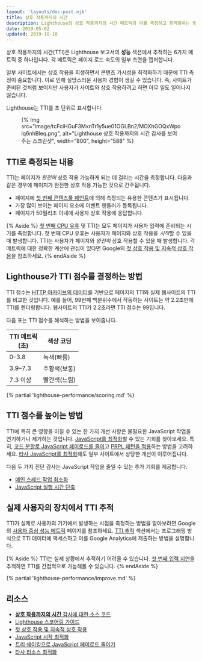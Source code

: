 ```yaml
---
layout: 'layouts/doc-post.njk'
title: 상호 작용까지의 시간
description: Lighthouse의 상호 작용까지의 시간 메트릭과 이를 측정하고 최적화하는 방법에 대해 알아봅니다.
date: 2019-05-02
updated: 2019-10-10
---
```


상호 작용까지의 시간(TTI)은 Lighthouse 보고서의 **성능** 섹션에서 추적하는 6가지 메트릭 중 하나입니다. 각 메트릭은 페이지 로드 속도의 일부 측면을 캡처합니다.

일부 사이트에서는 상호 작용을 희생하면서 콘텐츠 가시성을 최적화하기 때문에 TTI 측정이 중요합니다. 이로 인해 실망스러운 사용자 경험이 생길 수 있습니다. 즉, 사이트가 준비된 것처럼 보이지만 사용자가 사이트와 상호 작용하려고 하면 아무 일도 일어나지 않습니다.

Lighthouse는 TTI를 초 단위로 표시합니다.

<figure>{% Img src="image/tcFciHGuF3MxnTr1y5ue01OGLBn2/MOXhGOQxWpolq6nhBleq.png", alt="Lighthouse 상호 작용까지의 시간 감사를 보여주는 스크린샷", width="800", height="588" %}</figure>

## TTI로 측정되는 내용

TTI는 페이지가 _완전히_ 상호 작용 가능하게 되는 데 걸리는 시간을 측정합니다. 다음과 같은 경우에 페이지가 완전한 상호 작용 가능한 것으로 간주됩니다.

- 페이지에 [첫 번째 콘텐츠풀 페인트](https://web.dev/fcp/)에 의해 측정되는 유용한 콘텐츠가 표시됩니다.
- 가장 많이 보이는 페이지 요소에 이벤트 핸들러가 등록됩니다.
- 페이지가 50밀리초 이내에 사용자 상호 작용에 응답합니다.

{% Aside %} [첫 번째 CPU 유휴](/docs/lighthouse/performance/first-cpu-idle/) 및 TTI는 모두 페이지가 사용자 입력에 준비되는 시기를 측정합니다. 첫 번째 CPU 유휴는 사용자가 페이지와 상호 작용을 *시작*할 수 있을 때 발생합니다. TTI는 사용자가 페이지와 _완전히_ 상호 작용할 수 있을 때 발생합니다. 각 메트릭에 대한 정확한 계산에 관심이 있다면 Google의 [첫 상호 작용 및 지속적 상호 작용](https://docs.google.com/document/d/1GGiI9-7KeY3TPqS3YT271upUVimo-XiL5mwWorDUD4c/edit)을 참조하세요. {% endAside %}

## Lighthouse가 TTI 점수를 결정하는 방법

TTI 점수는 [HTTP 아카이브의 데이터](https://httparchive.org/reports/loading-speed#ttci)를 기반으로 페이지의 TTI와 실제 웹사이트의 TTI를 비교한 것입니다. 예를 들어, 99번째 백분위수에서 작동하는 사이트는 약 2.2초만에 TTI를 렌더링합니다. 웹사이트의 TTI가 2.2초라면 TTI 점수는 99입니다.

다음 표는 TTI 점수를 해석하는 방법을 보여줍니다.

<div class="table-wrapper scrollbar">
  <table>
    <thead>
      <tr>
        <th>TTI 메트릭<br>(초)</th>
        <th>색상 코딩</th>
      </tr>
    </thead>
    <tbody>
      <tr>
        <td>0–3.8</td>
        <td>녹색(빠름)</td>
      </tr>
      <tr>
        <td>3.9–7.3</td>
        <td>주황색(보통)</td>
      </tr>
      <tr>
        <td>7.3 이상</td>
        <td>빨간색(느림)</td>
      </tr>
    </tbody>
  </table>
</div>

{% partial 'lighthouse-performance/scoring.md' %}

## TTI 점수를 높이는 방법

TTI에 특히 큰 영향을 미칠 수 있는 한 가지 개선 사항은 불필요한 JavaScript 작업을 연기하거나 제거하는 것입니다. [JavaScript를 최적화](https://web.dev/fast/#optimize-your-javascript)할 수 있는 기회를 찾아보세요. 특히, [코드 분할로 JavaScript 페이로드를 줄이](https://web.dev/apply-instant-loading-with-prpl)고 [PRPL 패턴을 적용](https://web.dev/reduce-javascript-payloads-with-code-splitting)하는 방법을 고려하세요. [타사 JavaScript를 최적화](https://web.dev/fast/#optimize-your-third-party-resources)해도 일부 사이트에서 상당한 개선이 이루어집니다.

다음 두 가지 진단 감사는 JavaScript 작업을 줄일 수 있는 추가 기회를 제공합니다.

- [메인 스레드 작업 최소화](/docs/lighthouse/performance/mainthread-work-breakdown/)
- [JavaScript 실행 시간 단축](/docs/lighthouse/performance/bootup-time/)

## 실제 사용자의 장치에서 TTI 추적

TTI가 실제로 사용자의 기기에서 발생하는 시점을 측정하는 방법을 알아보려면 Google의 [사용자 중심 성능 메트릭](https://developers.google.com/web/fundamentals/performance/user-centric-performance-metrics) 페이지를 참조하세요. [TTI 추적](https://developers.google.com/web/fundamentals/performance/user-centric-performance-metrics#tracking_tti) 섹션에서는 프로그래밍 방식으로 TTI 데이터에 액세스하고 이를 Google Analytics에 제출하는 방법을 설명합니다.

{% Aside %} TTI는 실제 상황에서 추적하기 어려울 수 있습니다. [첫 번째 입력 지연](https://developers.google.com/web/updates/2018/05/first-input-delay)을 추적하면 TTI를 간접적으로 가늠해볼 수 있습니다. {% endAside %}

{% partial 'lighthouse-performance/improve.md' %}

## 리소스

- [**상호 작용까지의 시간** 감사에 대한 소스 코드](https://github.com/GoogleChrome/lighthouse/blob/master/lighthouse-core/audits/metrics/interactive.js)
- [Lighthouse 스코어링 가이드](/docs/lighthouse/performance/performance-scoring/)
- [첫 상호 작용 및 지속적 상호 작용](https://docs.google.com/document/d/1GGiI9-7KeY3TPqS3YT271upUVimo-XiL5mwWorDUD4c/edit)
- [JavaScript 시작 최적화](https://developers.google.com/web/fundamentals/performance/optimizing-content-efficiency/javascript-startup-optimization/)
- [트리 쉐이킹으로 JavaScript 페이로드 줄이기](https://developers.google.com/web/fundamentals/performance/optimizing-javascript/tree-shaking/)
- [타사 리소스 최적화](https://web.dev/fast/#optimize-your-third-party-resources)
